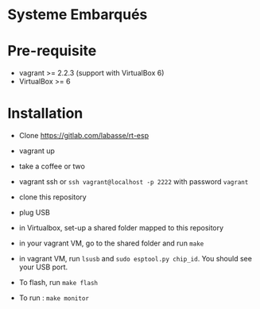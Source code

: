 # Systeme Embarqués

# Pre-requisite

- vagrant >= 2.2.3 (support with VirtualBox 6)
- VirtualBox >= 6

# Installation 

- Clone https://gitlab.com/labasse/rt-esp
- vagrant up 
- take a coffee or two

- vagrant ssh or `ssh vagrant@localhost -p 2222` with password `vagrant`
- clone this repository
- plug USB
- in Virtualbox, set-up a shared folder mapped to this repository
- in your vagrant VM, go to the shared folder and run `make`

- in vagrant VM, run `lsusb` and `sudo esptool.py chip_id`. You should see your USB port.
- To flash, run `make flash`
- To run : `make monitor`

